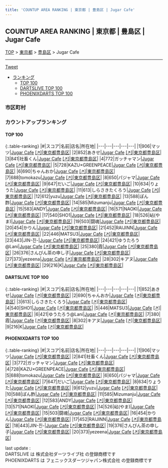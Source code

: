 ```yaml
---
title: 'COUNTUP AREA RANKING | 東京都 | 豊島区 | Jugar Cafe'
---
```

## COUNTUP AREA RANKING | 東京都 | 豊島区 | Jugar Cafe

[TOP](/darts/rank/) > [東京都](/darts/rank/東京都/) > [豊島区](/darts/rank/東京都/豊島区/) > Jugar Cafe

___

<a href="https://twitter.com/share?ref_src=twsrc%5Etfw" data-text="COUNTUP AREA RANKING | 東京都豊島区Jugar Cafe" class="twitter-share-button" data-hashtags="DARTSLIVE,PHOENIXDARTS,darts,ダーツ" data-show-count="false">Tweet</a>

* [ランキング](#カウントアップランキング)
    * [TOP 100](#top-100)
    * [DARTSLIVE TOP 100](#dartslive-top-100)
    * [PHOENIXDARTS TOP 100](#phoenixdarts-top-100)

### 市区町村

<ul>

</ul>

### カウントアップランキング

#### TOP 100



{:.table-ranking}
|#|スコア|名前|店名|所在地|
|---|---|---|---|---|
|1|906|<span class="rank-name-pd">マッツ</span>|<a href="/darts/rank/shops/52358.html">Jugar Cafe</a> <a href="https://vs.phoenixdarts.com/jp/shop/shopDetailInfo/s_52358?s_seq=52358">[↗]</a>|<a href="/darts/rank/東京都/豊島区">東京都豊島区</a>|
|2|852|<span class="rank-name-dl">あきせ</span>|<a href="/darts/rank/shops/d7dd531aefc1f94c0d9b047a20a7ba1e.html">Jugar Cafe</a> <a href="https://search.dartslive.com/jp/shop/d7dd531aefc1f94c0d9b047a20a7ba1e">[↗]</a>|<a href="/darts/rank/東京都/豊島区">東京都豊島区</a>|
|3|841|<span class="rank-name-pd">社畜くん</span>|<a href="/darts/rank/shops/52358.html">Jugar Cafe</a> <a href="https://vs.phoenixdarts.com/jp/shop/shopDetailInfo/s_52358?s_seq=52358">[↗]</a>|<a href="/darts/rank/東京都/豊島区">東京都豊島区</a>|
|4|772|<span class="rank-name-pd">ガッチャマン</span>|<a href="/darts/rank/shops/52358.html">Jugar Cafe</a> <a href="https://vs.phoenixdarts.com/jp/shop/shopDetailInfo/s_52358?s_seq=52358">[↗]</a>|<a href="/darts/rank/東京都/豊島区">東京都豊島区</a>|
|5|728|<span class="rank-name-pd">KAZU×GREENPEACE</span>|<a href="/darts/rank/shops/52358.html">Jugar Cafe</a> <a href="https://vs.phoenixdarts.com/jp/shop/shopDetailInfo/s_52358?s_seq=52358">[↗]</a>|<a href="/darts/rank/東京都/豊島区">東京都豊島区</a>|
|6|690|<span class="rank-name-dl">ちゃんおか</span>|<a href="/darts/rank/shops/d7dd531aefc1f94c0d9b047a20a7ba1e.html">Jugar Cafe</a> <a href="https://search.dartslive.com/jp/shop/d7dd531aefc1f94c0d9b047a20a7ba1e">[↗]</a>|<a href="/darts/rank/東京都/豊島区">東京都豊島区</a>|
|7|688|<span class="rank-name-pd">tomokazu</span>|<a href="/darts/rank/shops/52358.html">Jugar Cafe</a> <a href="https://vs.phoenixdarts.com/jp/shop/shopDetailInfo/s_52358?s_seq=52358">[↗]</a>|<a href="/darts/rank/東京都/豊島区">東京都豊島区</a>|
|8|650|<span class="rank-name-pd">パジャマ</span>|<a href="/darts/rank/shops/52358.html">Jugar Cafe</a> <a href="https://vs.phoenixdarts.com/jp/shop/shopDetailInfo/s_52358?s_seq=52358">[↗]</a>|<a href="/darts/rank/東京都/豊島区">東京都豊島区</a>|
|9|647|<span class="rank-name-pd">だいご</span>|<a href="/darts/rank/shops/52358.html">Jugar Cafe</a> <a href="https://vs.phoenixdarts.com/jp/shop/shopDetailInfo/s_52358?s_seq=52358">[↗]</a>|<a href="/darts/rank/東京都/豊島区">東京都豊島区</a>|
|10|634|<span class="rank-name-pd">りょうた</span>|<a href="/darts/rank/shops/52358.html">Jugar Cafe</a> <a href="https://vs.phoenixdarts.com/jp/shop/shopDetailInfo/s_52358?s_seq=52358">[↗]</a>|<a href="/darts/rank/東京都/豊島区">東京都豊島区</a>|
|11|613|<span class="rank-name-dl">しらさきたくろう</span>|<a href="/darts/rank/shops/d7dd531aefc1f94c0d9b047a20a7ba1e.html">Jugar Cafe</a> <a href="https://search.dartslive.com/jp/shop/d7dd531aefc1f94c0d9b047a20a7ba1e">[↗]</a>|<a href="/darts/rank/東京都/豊島区">東京都豊島区</a>|
|12|612|<span class="rank-name-pd">yuzu</span>|<a href="/darts/rank/shops/52358.html">Jugar Cafe</a> <a href="https://vs.phoenixdarts.com/jp/shop/shopDetailInfo/s_52358?s_seq=52358">[↗]</a>|<a href="/darts/rank/東京都/豊島区">東京都豊島区</a>|
|13|588|<span class="rank-name-pd">ぽん酢</span>|<a href="/darts/rank/shops/52358.html">Jugar Cafe</a> <a href="https://vs.phoenixdarts.com/jp/shop/shopDetailInfo/s_52358?s_seq=52358">[↗]</a>|<a href="/darts/rank/東京都/豊島区">東京都豊島区</a>|
|14|585|<span class="rank-name-pd">Mizumanju</span>|<a href="/darts/rank/shops/52358.html">Jugar Cafe</a> <a href="https://vs.phoenixdarts.com/jp/shop/shopDetailInfo/s_52358?s_seq=52358">[↗]</a>|<a href="/darts/rank/東京都/豊島区">東京都豊島区</a>|
|15|583|<span class="rank-name-pd">ANDY</span>|<a href="/darts/rank/shops/52358.html">Jugar Cafe</a> <a href="https://vs.phoenixdarts.com/jp/shop/shopDetailInfo/s_52358?s_seq=52358">[↗]</a>|<a href="/darts/rank/東京都/豊島区">東京都豊島区</a>|
|16|571|<span class="rank-name-pd">NAOKI</span>|<a href="/darts/rank/shops/52358.html">Jugar Cafe</a> <a href="https://vs.phoenixdarts.com/jp/shop/shopDetailInfo/s_52358?s_seq=52358">[↗]</a>|<a href="/darts/rank/東京都/豊島区">東京都豊島区</a>|
|17|540|<span class="rank-name-dl">SHO1</span>|<a href="/darts/rank/shops/d7dd531aefc1f94c0d9b047a20a7ba1e.html">Jugar Cafe</a> <a href="https://search.dartslive.com/jp/shop/d7dd531aefc1f94c0d9b047a20a7ba1e">[↗]</a>|<a href="/darts/rank/東京都/豊島区">東京都豊島区</a>|
|18|526|<span class="rank-name-pd">岾(やま)</span>|<a href="/darts/rank/shops/52358.html">Jugar Cafe</a> <a href="https://vs.phoenixdarts.com/jp/shop/shopDetailInfo/s_52358?s_seq=52358">[↗]</a>|<a href="/darts/rank/東京都/豊島区">東京都豊島区</a>|
|19|503|<span class="rank-name-pd">闘魂</span>|<a href="/darts/rank/shops/52358.html">Jugar Cafe</a> <a href="https://vs.phoenixdarts.com/jp/shop/shopDetailInfo/s_52358?s_seq=52358">[↗]</a>|<a href="/darts/rank/東京都/豊島区">東京都豊島区</a>|
|20|454|<span class="rank-name-pd">かりん</span>|<a href="/darts/rank/shops/52358.html">Jugar Cafe</a> <a href="https://vs.phoenixdarts.com/jp/shop/shopDetailInfo/s_52358?s_seq=52358">[↗]</a>|<a href="/darts/rank/東京都/豊島区">東京都豊島区</a>|
|21|452|<span class="rank-name-pd">RAIJINN</span>|<a href="/darts/rank/shops/52358.html">Jugar Cafe</a> <a href="https://vs.phoenixdarts.com/jp/shop/shopDetailInfo/s_52358?s_seq=52358">[↗]</a>|<a href="/darts/rank/東京都/豊島区">東京都豊島区</a>|
|22|446|<span class="rank-name-dl">MATSU3</span>|<a href="/darts/rank/shops/d7dd531aefc1f94c0d9b047a20a7ba1e.html">Jugar Cafe</a> <a href="https://search.dartslive.com/jp/shop/d7dd531aefc1f94c0d9b047a20a7ba1e">[↗]</a>|<a href="/darts/rank/東京都/豊島区">東京都豊島区</a>|
|23|443|<span class="rank-name-pd">JIN-진-</span>|<a href="/darts/rank/shops/52358.html">Jugar Cafe</a> <a href="https://vs.phoenixdarts.com/jp/shop/shopDetailInfo/s_52358?s_seq=52358">[↗]</a>|<a href="/darts/rank/東京都/豊島区">東京都豊島区</a>|
|24|421|<span class="rank-name-dl">ゆうたろう@Lani</span>|<a href="/darts/rank/shops/d7dd531aefc1f94c0d9b047a20a7ba1e.html">Jugar Cafe</a> <a href="https://search.dartslive.com/jp/shop/d7dd531aefc1f94c0d9b047a20a7ba1e">[↗]</a>|<a href="/darts/rank/東京都/豊島区">東京都豊島区</a>|
|25|380|<span class="rank-name-dl">霞</span>|<a href="/darts/rank/shops/d7dd531aefc1f94c0d9b047a20a7ba1e.html">Jugar Cafe</a> <a href="https://search.dartslive.com/jp/shop/d7dd531aefc1f94c0d9b047a20a7ba1e">[↗]</a>|<a href="/darts/rank/東京都/豊島区">東京都豊島区</a>|
|26|376|<span class="rank-name-pd">さんぴん茶の申し子</span>|<a href="/darts/rank/shops/52358.html">Jugar Cafe</a> <a href="https://vs.phoenixdarts.com/jp/shop/shopDetailInfo/s_52358?s_seq=52358">[↗]</a>|<a href="/darts/rank/東京都/豊島区">東京都豊島区</a>|
|27|373|<span class="rank-name-pd">yezeena</span>|<a href="/darts/rank/shops/52358.html">Jugar Cafe</a> <a href="https://vs.phoenixdarts.com/jp/shop/shopDetailInfo/s_52358?s_seq=52358">[↗]</a>|<a href="/darts/rank/東京都/豊島区">東京都豊島区</a>|
|28|302|<span class="rank-name-dl">キアヌ</span>|<a href="/darts/rank/shops/d7dd531aefc1f94c0d9b047a20a7ba1e.html">Jugar Cafe</a> <a href="https://search.dartslive.com/jp/shop/d7dd531aefc1f94c0d9b047a20a7ba1e">[↗]</a>|<a href="/darts/rank/東京都/豊島区">東京都豊島区</a>|
|29|216|<span class="rank-name-dl">K</span>|<a href="/darts/rank/shops/d7dd531aefc1f94c0d9b047a20a7ba1e.html">Jugar Cafe</a> <a href="https://search.dartslive.com/jp/shop/d7dd531aefc1f94c0d9b047a20a7ba1e">[↗]</a>|<a href="/darts/rank/東京都/豊島区">東京都豊島区</a>|


#### DARTSLIVE TOP 100



{:.table-ranking}
|#|スコア|名前|店名|所在地|
|---|---|---|---|---|
|1|852|<span class="rank-name-dl">あきせ</span>|<a href="/darts/rank/shops/d7dd531aefc1f94c0d9b047a20a7ba1e.html">Jugar Cafe</a> <a href="https://search.dartslive.com/jp/shop/d7dd531aefc1f94c0d9b047a20a7ba1e">[↗]</a>|<a href="/darts/rank/東京都/豊島区">東京都豊島区</a>|
|2|690|<span class="rank-name-dl">ちゃんおか</span>|<a href="/darts/rank/shops/d7dd531aefc1f94c0d9b047a20a7ba1e.html">Jugar Cafe</a> <a href="https://search.dartslive.com/jp/shop/d7dd531aefc1f94c0d9b047a20a7ba1e">[↗]</a>|<a href="/darts/rank/東京都/豊島区">東京都豊島区</a>|
|3|613|<span class="rank-name-dl">しらさきたくろう</span>|<a href="/darts/rank/shops/d7dd531aefc1f94c0d9b047a20a7ba1e.html">Jugar Cafe</a> <a href="https://search.dartslive.com/jp/shop/d7dd531aefc1f94c0d9b047a20a7ba1e">[↗]</a>|<a href="/darts/rank/東京都/豊島区">東京都豊島区</a>|
|4|540|<span class="rank-name-dl">SHO1</span>|<a href="/darts/rank/shops/d7dd531aefc1f94c0d9b047a20a7ba1e.html">Jugar Cafe</a> <a href="https://search.dartslive.com/jp/shop/d7dd531aefc1f94c0d9b047a20a7ba1e">[↗]</a>|<a href="/darts/rank/東京都/豊島区">東京都豊島区</a>|
|5|446|<span class="rank-name-dl">MATSU3</span>|<a href="/darts/rank/shops/d7dd531aefc1f94c0d9b047a20a7ba1e.html">Jugar Cafe</a> <a href="https://search.dartslive.com/jp/shop/d7dd531aefc1f94c0d9b047a20a7ba1e">[↗]</a>|<a href="/darts/rank/東京都/豊島区">東京都豊島区</a>|
|6|421|<span class="rank-name-dl">ゆうたろう@Lani</span>|<a href="/darts/rank/shops/d7dd531aefc1f94c0d9b047a20a7ba1e.html">Jugar Cafe</a> <a href="https://search.dartslive.com/jp/shop/d7dd531aefc1f94c0d9b047a20a7ba1e">[↗]</a>|<a href="/darts/rank/東京都/豊島区">東京都豊島区</a>|
|7|380|<span class="rank-name-dl">霞</span>|<a href="/darts/rank/shops/d7dd531aefc1f94c0d9b047a20a7ba1e.html">Jugar Cafe</a> <a href="https://search.dartslive.com/jp/shop/d7dd531aefc1f94c0d9b047a20a7ba1e">[↗]</a>|<a href="/darts/rank/東京都/豊島区">東京都豊島区</a>|
|8|302|<span class="rank-name-dl">キアヌ</span>|<a href="/darts/rank/shops/d7dd531aefc1f94c0d9b047a20a7ba1e.html">Jugar Cafe</a> <a href="https://search.dartslive.com/jp/shop/d7dd531aefc1f94c0d9b047a20a7ba1e">[↗]</a>|<a href="/darts/rank/東京都/豊島区">東京都豊島区</a>|
|9|216|<span class="rank-name-dl">K</span>|<a href="/darts/rank/shops/d7dd531aefc1f94c0d9b047a20a7ba1e.html">Jugar Cafe</a> <a href="https://search.dartslive.com/jp/shop/d7dd531aefc1f94c0d9b047a20a7ba1e">[↗]</a>|<a href="/darts/rank/東京都/豊島区">東京都豊島区</a>|


#### PHOENIXDARTS TOP 100



{:.table-ranking}
|#|スコア|名前|店名|所在地|
|---|---|---|---|---|
|1|906|<span class="rank-name-pd">マッツ</span>|<a href="/darts/rank/shops/52358.html">Jugar Cafe</a> <a href="https://vs.phoenixdarts.com/jp/shop/shopDetailInfo/s_52358?s_seq=52358">[↗]</a>|<a href="/darts/rank/東京都/豊島区">東京都豊島区</a>|
|2|841|<span class="rank-name-pd">社畜くん</span>|<a href="/darts/rank/shops/52358.html">Jugar Cafe</a> <a href="https://vs.phoenixdarts.com/jp/shop/shopDetailInfo/s_52358?s_seq=52358">[↗]</a>|<a href="/darts/rank/東京都/豊島区">東京都豊島区</a>|
|3|772|<span class="rank-name-pd">ガッチャマン</span>|<a href="/darts/rank/shops/52358.html">Jugar Cafe</a> <a href="https://vs.phoenixdarts.com/jp/shop/shopDetailInfo/s_52358?s_seq=52358">[↗]</a>|<a href="/darts/rank/東京都/豊島区">東京都豊島区</a>|
|4|728|<span class="rank-name-pd">KAZU×GREENPEACE</span>|<a href="/darts/rank/shops/52358.html">Jugar Cafe</a> <a href="https://vs.phoenixdarts.com/jp/shop/shopDetailInfo/s_52358?s_seq=52358">[↗]</a>|<a href="/darts/rank/東京都/豊島区">東京都豊島区</a>|
|5|688|<span class="rank-name-pd">tomokazu</span>|<a href="/darts/rank/shops/52358.html">Jugar Cafe</a> <a href="https://vs.phoenixdarts.com/jp/shop/shopDetailInfo/s_52358?s_seq=52358">[↗]</a>|<a href="/darts/rank/東京都/豊島区">東京都豊島区</a>|
|6|650|<span class="rank-name-pd">パジャマ</span>|<a href="/darts/rank/shops/52358.html">Jugar Cafe</a> <a href="https://vs.phoenixdarts.com/jp/shop/shopDetailInfo/s_52358?s_seq=52358">[↗]</a>|<a href="/darts/rank/東京都/豊島区">東京都豊島区</a>|
|7|647|<span class="rank-name-pd">だいご</span>|<a href="/darts/rank/shops/52358.html">Jugar Cafe</a> <a href="https://vs.phoenixdarts.com/jp/shop/shopDetailInfo/s_52358?s_seq=52358">[↗]</a>|<a href="/darts/rank/東京都/豊島区">東京都豊島区</a>|
|8|634|<span class="rank-name-pd">りょうた</span>|<a href="/darts/rank/shops/52358.html">Jugar Cafe</a> <a href="https://vs.phoenixdarts.com/jp/shop/shopDetailInfo/s_52358?s_seq=52358">[↗]</a>|<a href="/darts/rank/東京都/豊島区">東京都豊島区</a>|
|9|612|<span class="rank-name-pd">yuzu</span>|<a href="/darts/rank/shops/52358.html">Jugar Cafe</a> <a href="https://vs.phoenixdarts.com/jp/shop/shopDetailInfo/s_52358?s_seq=52358">[↗]</a>|<a href="/darts/rank/東京都/豊島区">東京都豊島区</a>|
|10|588|<span class="rank-name-pd">ぽん酢</span>|<a href="/darts/rank/shops/52358.html">Jugar Cafe</a> <a href="https://vs.phoenixdarts.com/jp/shop/shopDetailInfo/s_52358?s_seq=52358">[↗]</a>|<a href="/darts/rank/東京都/豊島区">東京都豊島区</a>|
|11|585|<span class="rank-name-pd">Mizumanju</span>|<a href="/darts/rank/shops/52358.html">Jugar Cafe</a> <a href="https://vs.phoenixdarts.com/jp/shop/shopDetailInfo/s_52358?s_seq=52358">[↗]</a>|<a href="/darts/rank/東京都/豊島区">東京都豊島区</a>|
|12|583|<span class="rank-name-pd">ANDY</span>|<a href="/darts/rank/shops/52358.html">Jugar Cafe</a> <a href="https://vs.phoenixdarts.com/jp/shop/shopDetailInfo/s_52358?s_seq=52358">[↗]</a>|<a href="/darts/rank/東京都/豊島区">東京都豊島区</a>|
|13|571|<span class="rank-name-pd">NAOKI</span>|<a href="/darts/rank/shops/52358.html">Jugar Cafe</a> <a href="https://vs.phoenixdarts.com/jp/shop/shopDetailInfo/s_52358?s_seq=52358">[↗]</a>|<a href="/darts/rank/東京都/豊島区">東京都豊島区</a>|
|14|526|<span class="rank-name-pd">岾(やま)</span>|<a href="/darts/rank/shops/52358.html">Jugar Cafe</a> <a href="https://vs.phoenixdarts.com/jp/shop/shopDetailInfo/s_52358?s_seq=52358">[↗]</a>|<a href="/darts/rank/東京都/豊島区">東京都豊島区</a>|
|15|503|<span class="rank-name-pd">闘魂</span>|<a href="/darts/rank/shops/52358.html">Jugar Cafe</a> <a href="https://vs.phoenixdarts.com/jp/shop/shopDetailInfo/s_52358?s_seq=52358">[↗]</a>|<a href="/darts/rank/東京都/豊島区">東京都豊島区</a>|
|16|454|<span class="rank-name-pd">かりん</span>|<a href="/darts/rank/shops/52358.html">Jugar Cafe</a> <a href="https://vs.phoenixdarts.com/jp/shop/shopDetailInfo/s_52358?s_seq=52358">[↗]</a>|<a href="/darts/rank/東京都/豊島区">東京都豊島区</a>|
|17|452|<span class="rank-name-pd">RAIJINN</span>|<a href="/darts/rank/shops/52358.html">Jugar Cafe</a> <a href="https://vs.phoenixdarts.com/jp/shop/shopDetailInfo/s_52358?s_seq=52358">[↗]</a>|<a href="/darts/rank/東京都/豊島区">東京都豊島区</a>|
|18|443|<span class="rank-name-pd">JIN-진-</span>|<a href="/darts/rank/shops/52358.html">Jugar Cafe</a> <a href="https://vs.phoenixdarts.com/jp/shop/shopDetailInfo/s_52358?s_seq=52358">[↗]</a>|<a href="/darts/rank/東京都/豊島区">東京都豊島区</a>|
|19|376|<span class="rank-name-pd">さんぴん茶の申し子</span>|<a href="/darts/rank/shops/52358.html">Jugar Cafe</a> <a href="https://vs.phoenixdarts.com/jp/shop/shopDetailInfo/s_52358?s_seq=52358">[↗]</a>|<a href="/darts/rank/東京都/豊島区">東京都豊島区</a>|
|20|373|<span class="rank-name-pd">yezeena</span>|<a href="/darts/rank/shops/52358.html">Jugar Cafe</a> <a href="https://vs.phoenixdarts.com/jp/shop/shopDetailInfo/s_52358?s_seq=52358">[↗]</a>|<a href="/darts/rank/東京都/豊島区">東京都豊島区</a>|


<div class="footer border-top border-gray-light mt-5 pt-3 text-right text-gray">
    last update : <span style="font-weight: italic" id="foot_last_modified"></span><br />
    DARTSLIVE は 株式会社ダーツライブ社 の登録商標です<br />
    PHOENIXDARTS は フェニックスダーツジャパン株式会社 の登録商標です<br />
</div>

<script src="https://cdnjs.cloudflare.com/ajax/libs/jquery.tablesorter/2.31.3/js/jquery.tablesorter.min.js" integrity="sha512-qzgd5cYSZcosqpzpn7zF2ZId8f/8CHmFKZ8j7mU4OUXTNRd5g+ZHBPsgKEwoqxCtdQvExE5LprwwPAgoicguNg==" crossorigin="anonymous" referrerpolicy="no-referrer"></script>
<link rel="stylesheet" href="https://cdnjs.cloudflare.com/ajax/libs/jquery.tablesorter/2.31.3/css/theme.default.min.css" integrity="sha512-wghhOJkjQX0Lh3NSWvNKeZ0ZpNn+SPVXX1Qyc9OCaogADktxrBiBdKGDoqVUOyhStvMBmJQ8ZdMHiR3wuEq8+w==" crossorigin="anonymous" referrerpolicy="no-referrer" />
<script>
$(function() {
    $(".table-ranking").tablesorter({sortList:[[0, 0]]});
    $("#foot_last_modified").text(formatDate(new Date(document.lastModified), 'yyyy-MM-dd HH:mm:ss'));
});
</script>

<script async src="https://platform.twitter.com/widgets.js" charset="utf-8"></script>